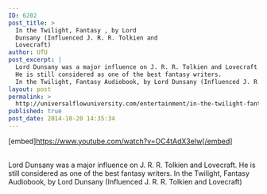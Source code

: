 ```yaml
---
ID: 6202
post_title: >
  In the Twilight, Fantasy , by Lord
  Dunsany (Influenced J. R. R. Tolkien and
  Lovecraft)
author: UfU
post_excerpt: |
  Lord Dunsany was a major influence on J. R. R. Tolkien and Lovecraft.
  He is still considered as one of the best fantasy writers.
  In the Twilight, Fantasy Audiobook, by Lord Dunsany (Influenced J. R. R. Tolkien and Lovecraft)
layout: post
permalink: >
  http://universalflowuniversity.com/entertainment/in-the-twilight-fantasy-by-lord-dunsany-influenced-j-r-r-tolkien-and-lovecraft/
published: true
post_date: 2014-10-20 14:35:34
---
```

[embed]https://www.youtube.com/watch?v=OC4tAdX3eIw[/embed]</br></br>
<p>Lord Dunsany was a major influence on J. R. R. Tolkien and Lovecraft.
He is still considered as one of the best fantasy writers.
In the Twilight, Fantasy Audiobook, by Lord Dunsany (Influenced J. R. R. Tolkien and Lovecraft)</p>